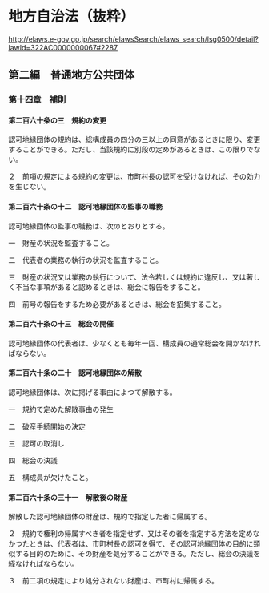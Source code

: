# 地方自治法（抜粋）

http://elaws.e-gov.go.jp/search/elawsSearch/elaws_search/lsg0500/detail?lawId=322AC0000000067#2287

## 第二編　普通地方公共団体

### 第十四章　補則

#### 第二百六十条の三　規約の変更
認可地縁団体の規約は、総構成員の四分の三以上の同意があるときに限り、変更することができる。ただし、当該規約に別段の定めがあるときは、この限りでない。

２　前項の規定による規約の変更は、市町村長の認可を受けなければ、その効力を生じない。

#### 第二百六十条の十二　認可地縁団体の監事の職務
認可地縁団体の監事の職務は、次のとおりとする。

一　財産の状況を監査すること。

二　代表者の業務の執行の状況を監査すること。

三　財産の状況又は業務の執行について、法令若しくは規約に違反し、又は著しく不当な事項があると認めるときは、総会に報告をすること。

四　前号の報告をするため必要があるときは、総会を招集すること。

#### 第二百六十条の十三　総会の開催
認可地縁団体の代表者は、少なくとも毎年一回、構成員の通常総会を開かなければならない。

#### 第二百六十条の二十　認可地縁団体の解散
認可地縁団体は、次に掲げる事由によつて解散する。

一　規約で定めた解散事由の発生

二　破産手続開始の決定

三　認可の取消し

四　総会の決議

五　構成員が欠けたこと。

#### 第二百六十条の三十一　解散後の財産
解散した認可地縁団体の財産は、規約で指定した者に帰属する。

２　規約で権利の帰属すべき者を指定せず、又はその者を指定する方法を定めなかつたときは、代表者は、市町村長の認可を得て、その認可地縁団体の目的に類似する目的のために、その財産を処分することができる。ただし、総会の決議を経なければならない。

３　前二項の規定により処分されない財産は、市町村に帰属する。

